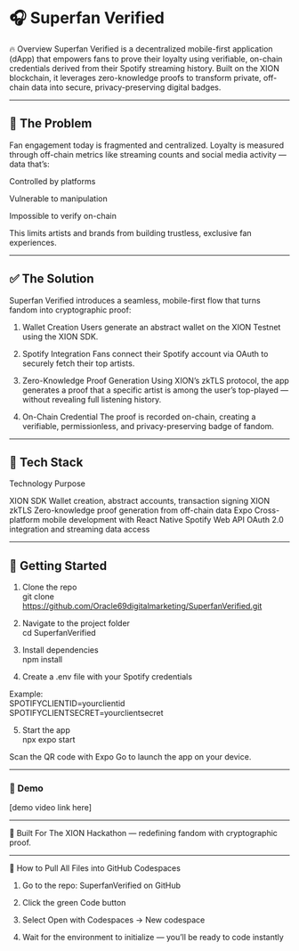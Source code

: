 # 🎧 Superfan Verified

🔥 Overview
Superfan Verified is a decentralized mobile-first application (dApp) that empowers fans to prove their loyalty using verifiable, on-chain credentials derived from their Spotify streaming history. Built on the XION blockchain, it leverages zero-knowledge proofs to transform private, off-chain data into secure, privacy-preserving digital badges.


---

## 🚨 The Problem
Fan engagement today is fragmented and centralized. Loyalty is measured through off-chain metrics like streaming counts and social media activity — data that’s:

Controlled by platforms

Vulnerable to manipulation

Impossible to verify on-chain


This limits artists and brands from building trustless, exclusive fan experiences.


---

## ✅ The Solution
Superfan Verified introduces a seamless, mobile-first flow that turns fandom into cryptographic proof:

1. Wallet Creation
Users generate an abstract wallet on the XION Testnet using the XION SDK.


2. Spotify Integration
Fans connect their Spotify account via OAuth to securely fetch their top artists.


3. Zero-Knowledge Proof Generation
Using XION’s zkTLS protocol, the app generates a proof that a specific artist is among the user’s top-played — without revealing full listening history.


4. On-Chain Credential
The proof is recorded on-chain, creating a verifiable, permissionless, and privacy-preserving badge of fandom.




---

## 🧰 Tech Stack

Technology	Purpose

XION SDK	Wallet creation, abstract accounts, transaction signing
XION zkTLS	Zero-knowledge proof generation from off-chain data
Expo	Cross-platform mobile development with React Native
Spotify Web API	OAuth 2.0 integration and streaming data access



---

## 🚀 Getting Started

1. Clone the repo  
git clone https://github.com/Oracle69digitalmarketing/SuperfanVerified.git  

2. Navigate to the project folder  
cd SuperfanVerified  

3. Install dependencies  
npm install  

4. Create a .env file with your Spotify credentials  

Example:  
SPOTIFYCLIENTID=yourclientid  
SPOTIFYCLIENTSECRET=yourclientsecret  

5. Start the app  
npx expo start

Scan the QR code with Expo Go to launch the app on your device.


---

### 🎥 Demo
[demo video link here]


---

🏁 Built For
The XION Hackathon — redefining fandom with cryptographic proof.


---

🧠 How to Pull All Files into GitHub Codespaces

1. Go to the repo: SuperfanVerified on GitHub


2. Click the green Code button


3. Select Open with Codespaces → New codespace


4. Wait for the environment to initialize — you’ll be ready to code instantly
